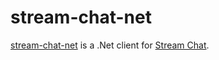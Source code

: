 stream-chat-net
================


[stream-chat-net](https://github.com/GetStream/stream-chat-net) is a .Net client for [Stream Chat](https://getstream.io/chat).
